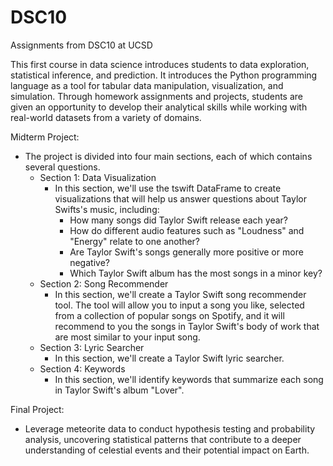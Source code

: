 # DSC10
 Assignments from DSC10 at UCSD

This first course in data science introduces students to data exploration, statistical inference, and prediction. It introduces the Python programming language as a tool for tabular data manipulation, visualization, and simulation. Through homework assignments and projects, students are given an opportunity to develop their analytical skills while working with real-world datasets from a variety of domains.

 Midterm Project:
 - The project is divided into four main sections, each of which contains several questions.
     - Section 1: Data Visualization
         - In this section, we'll use the tswift DataFrame to create visualizations that will help us answer questions about Taylor Swifts's music, including:
             - How many songs did Taylor Swift release each year?
             - How do different audio features such as "Loudness" and "Energy" relate to one another?
             - Are Taylor Swift's songs generally more positive or more negative?
             - Which Taylor Swift album has the most songs in a minor key?
     - Section 2: Song Recommender
         - In this section, we'll create a Taylor Swift song recommender tool. The tool will allow you to input a song you like, selected from a collection of popular songs on Spotify, and it will recommend to you the songs in Taylor Swift's body of work that are most similar to your input song.
     - Section 3: Lyric Searcher
         - In this section, we'll create a Taylor Swift lyric searcher.
     - Section 4: Keywords
         - In this section, we'll identify keywords that summarize each song in Taylor Swift's album "Lover".

 Final Project:
 - Leverage meteorite data to conduct hypothesis testing and probability analysis, uncovering statistical patterns that contribute to a deeper understanding of celestial events and their potential impact on Earth. 
